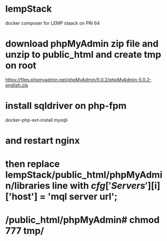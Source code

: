 # lempStack
docker composer for LEMP staack on PRI 64

# download phpMyAdmin zip file and unzip to public_html and create tmp on root
https://files.phpmyadmin.net/phpMyAdmin/5.0.2/phpMyAdmin-5.0.2-english.zip

# install sqldriver on php-fpm
docker-php-ext-install mysqli

# and restart nginx

# then replace lempStack/public_html/phpMyAdmin/libraries line with $cfg['Servers'][$i]['host'] = 'mql server url';

# /public_html/phpMyAdmin# chmod 777 tmp/